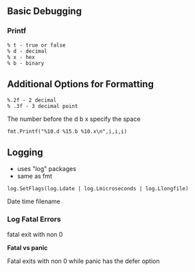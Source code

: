 ## Basic Debugging

### Printf

```
% t - true or false
% d - decimal
% x - hex 
% b - binary 
```

## Additional Options for Formatting

```
%.2f - 2 decimal
% .3f - 3 decimal point
```

The number before the d b x specify the space
```
fmt.Printf("%10.d %15.b %10.x\n",i,i,i) 
```
## Logging

- uses "log" packages
- same as fmt

```
log.SetFlags(log.Ldate | log.Lmicroseconds | log.Llongfile)
```
Date  time filename

### Log Fatal Errors

fatal exit with non 0 

**Fatal vs panic**

Fatal exits with non 0 while panic has the defer option